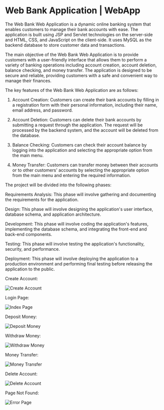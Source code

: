 # Web Bank Application | WebApp
 
The Web Bank Web Application is a dynamic online banking system that enables customers to manage their bank accounts with ease. The application is built using JSP and Servlet technologies on the server-side and HTML, CSS, and JavaScript on the client-side. It uses MySQL as the backend database to store customer data and transactions.

The main objective of the Web Bank Web Application is to provide customers with a user-friendly interface that allows them to perform a variety of banking operations including account creation, account deletion, balance checking, and money transfer. The application is designed to be secure and reliable, providing customers with a safe and convenient way to manage their finances.

The key features of the Web Bank Web Application are as follows:

 1. Account Creation: Customers can create their bank accounts by filling in a registration form with their personal information, including their name, email address,  and password.

 2. Account Deletion: Customers can delete their bank accounts by submitting a request through the application. The request will be processed by the backend system, and the account will be deleted from the database.

 3. Balance Checking: Customers can check their account balance by logging into the application and selecting the appropriate option from the main menu.

 4. Money Transfer: Customers can transfer money between their accounts or to other customers' accounts by selecting the appropriate option from the main menu and entering the required information.


The project will be divided into the following phases:

Requirements Analysis: This phase will involve gathering and documenting the requirements for the application.

Design: This phase will involve designing the application's user interface, database schema, and application architecture.

Development: This phase will involve coding the application's features, implementing the database schema, and integrating the front-end and back-end components.

Testing: This phase will involve testing the application's functionality, security, and performance.

Deployment: This phase will involve deploying the application to a production environment and performing final testing before releasing the application to the public.

Create Account:

![Create Account](https://user-images.githubusercontent.com/93983780/231346335-78f76eed-36a5-47db-8d63-123c058d7c0f.png)

Login Page: 

![Index Page](https://user-images.githubusercontent.com/93983780/231346552-7a80ed8d-7ee6-45fe-aa9c-dd861bb4e3c3.png)

Deposit Money: 

![Deposit Money](https://user-images.githubusercontent.com/93983780/231346698-5c548b93-e086-4096-800c-5cad611b1cca.png) 

Withdraw Money:

![Withdraw Money](https://user-images.githubusercontent.com/93983780/231346792-7a1a35a5-7bb8-4a6d-88d0-d2992d603fc9.png) 

Money Transfer:

![Money Transfer](https://user-images.githubusercontent.com/93983780/231347075-812f5292-c818-4e61-806f-3e63757f7c4e.png)

Delete Account:

![Delete Account](https://user-images.githubusercontent.com/93983780/231346867-792b9346-facb-4437-a50e-a8aff39d56e7.png)

Page Not Found:

![Error Page](https://user-images.githubusercontent.com/93983780/231347010-23c51e64-158a-44be-9e68-9403e54fc1ca.png)
